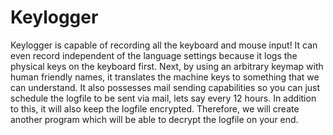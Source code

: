 # Keylogger
  Keylogger is capable of recording all the keyboard and mouse input! It can even record independent of the language settings because it logs the physical keys on the keyboard first. Next, by using an arbitrary keymap with human friendly names, it translates the machine keys to something that we can understand. It also possesses mail sending capabilities so you can just schedule the logfile to be sent via mail, lets say every 12 hours. In addition to this, it will also keep the logfile encrypted. Therefore, we will create another program which will be able to decrypt the logfile on your end.
